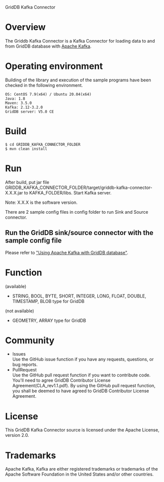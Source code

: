 GridDB Kafka Connector

# Overview

The Griddb Kafka Connector is a Kafka Connector for loading data to and from GridDB database with [Apache Kafka](https://kafka.apache.org/).

# Operating environment

Building of the library and execution of the sample programs have been checked in the following environment.

    OS: CentOS 7.9(x64) / Ubuntu 20.04(x64)
    Java: 1.8
    Maven: 3.5.0
    Kafka: 2.12-3.2.0
    GridDB server: V5.0 CE

# Build

```console
$ cd GRIDDB_KAFKA_CONNECTOR_FOLDER
$ mvn clean install
```

# Run

After build, put jar file GRIDDB_KAFKA_CONNECTOR_FOLDER/target/griddb-kafka-connector-X.X.X.jar to KAFKA_FOLDER/libs.
Start Kafka server.

Note: X.X.X is the software version.

There are 2 sample config files in config folder to run Sink and Source connector.

## Run the GridDB sink/source connector with the sample config file

Please refer to ["Using Apache Kafka with GridDB database"](docs/GridDB-kafka-sink-connect-and-source-connect-guide.md).

# Function

(available)
- STRING, BOOL, BYTE, SHORT, INTEGER, LONG, FLOAT, DOUBLE, TIMESTAMP, BLOB type for GridDB

(not available)
- GEOMETRY, ARRAY type for GridDB

# Community

  * Issues  
    Use the GitHub issue function if you have any requests, questions, or bug reports. 
  * PullRequest  
    Use the GitHub pull request function if you want to contribute code.
    You'll need to agree GridDB Contributor License Agreement(CLA_rev1.1.pdf).
    By using the GitHub pull request function, you shall be deemed to have agreed to GridDB Contributor License Agreement.

# License
  
  This GridDB Kafka Connector source is licensed under the Apache License, version 2.0.
  
# Trademarks
  
  Apache Kafka, Kafka are either registered trademarks or trademarks of the Apache Software Foundation in the United States and/or other countries.
